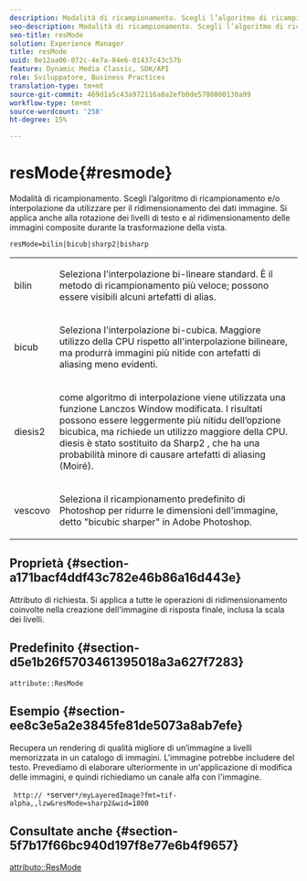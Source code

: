 ```yaml
---
description: Modalità di ricampionamento. Scegli l’algoritmo di ricampionamento e/o interpolazione da utilizzare per il ridimensionamento dei dati immagine. Si applica anche alla rotazione dei livelli di testo e al ridimensionamento delle immagini composite durante la trasformazione della vista.
seo-description: Modalità di ricampionamento. Scegli l’algoritmo di ricampionamento e/o interpolazione da utilizzare per il ridimensionamento dei dati immagine. Si applica anche alla rotazione dei livelli di testo e al ridimensionamento delle immagini composite durante la trasformazione della vista.
seo-title: resMode
solution: Experience Manager
title: resMode
uuid: 8e12aa06-072c-4e7a-84e6-01437c43c57b
feature: Dynamic Media Classic, SDK/API
role: Sviluppatore, Business Practices
translation-type: tm+mt
source-git-commit: 469d1a5c43a972116a8a2efb0de5708800130a99
workflow-type: tm+mt
source-wordcount: '258'
ht-degree: 15%

---
```



# resMode{#resmode}

Modalità di ricampionamento. Scegli l’algoritmo di ricampionamento e/o interpolazione da utilizzare per il ridimensionamento dei dati immagine. Si applica anche alla rotazione dei livelli di testo e al ridimensionamento delle immagini composite durante la trasformazione della vista.

`resMode=bilin|bicub|sharp2|bisharp`

<table id="table_FD658AC521E24EB9ADBB87F98549BC3B"> 
 <tbody> 
  <tr> 
   <td colname="col1"> <p> <span class="codeph"> bilin  </span> </p> </td> 
   <td colname="col2"> <p>Seleziona l'interpolazione bi-lineare standard. È il metodo di ricampionamento più veloce; possono essere visibili alcuni artefatti di alias. </p> </td> 
  </tr> 
  <tr> 
   <td colname="col1"> <p> <span class="codeph"> bicub  </span> </p> </td> 
   <td colname="col2"> <p>Seleziona l'interpolazione bi-cubica. Maggiore utilizzo della CPU rispetto all'interpolazione bilineare, ma produrrà immagini più nitide con artefatti di aliasing meno evidenti. </p> </td> 
  </tr> 
  <tr> 
   <td colname="col1"> <p> <span class="codeph"> diesis2  </span> </p> </td> 
   <td colname="col2"> <p>come algoritmo di interpolazione viene utilizzata una funzione Lanczos Window modificata. I risultati possono essere leggermente più nitidu dell’opzione bicubica, ma richiede un utilizzo maggiore della CPU. <span class="codeph"> diesis  </span> è stato sostituito da  <span class="codeph"> Sharp2  </span>, che ha una probabilità minore di causare artefatti di aliasing (Moiré). </p> </td> 
  </tr> 
  <tr> 
   <td colname="col1"> <p> <span class="codeph"> vescovo  </span> </p> </td> 
   <td colname="col2"> <p>Seleziona il ricampionamento predefinito di Photoshop per ridurre le dimensioni dell'immagine, detto "bicubic sharper" in Adobe Photoshop. </p> </td> 
  </tr> 
 </tbody> 
</table>

## Proprietà {#section-a171bacf4ddf43c782e46b86a16d443e}

Attributo di richiesta. Si applica a tutte le operazioni di ridimensionamento coinvolte nella creazione dell&#39;immagine di risposta finale, inclusa la scala dei livelli.

## Predefinito {#section-d5e1b26f5703461395018a3a627f7283}

`attribute::ResMode`

## Esempio {#section-ee8c3e5a2e3845fe81de5073a8ab7efe}

Recupera un rendering di qualità migliore di un’immagine a livelli memorizzata in un catalogo di immagini. L&#39;immagine potrebbe includere del testo. Prevediamo di elaborare ulteriormente in un&#39;applicazione di modifica delle immagini, e quindi richiediamo un canale alfa con l&#39;immagine.

` http:// *`server`*/myLayeredImage?fmt=tif-alpha,,lzw&resMode=sharp2&wid=1800`

## Consultate anche {#section-5f7b17f66bc940d197f8e77e6b4f9657}

[attributo::ResMode](../../../../../is-api/image-catalog/image-serving-api-ref/c-image-catalog-reference/c-attributes-reference/r-is-cat-resmode.md#reference-609095ef568743a086f28d87c54dafa2)
